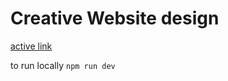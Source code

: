 
# Creative Website design

[active link](https://nebulae-soft-1.vercel.app/)

to run locally ```npm run dev```
